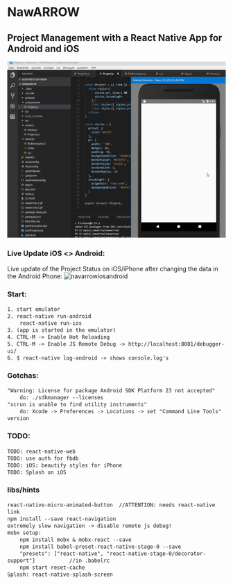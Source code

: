 # NawARROW
## Project Management with a React Native App for Android and iOS 

![navarrow](https://raw.githubusercontent.com/privet56/nawarrow/master/nawarrow.1.gif)

### Live Update iOS <> Android:
Live update of the Project Status on iOS/iPhone after changing the data in the Android Phone:
![navarrowiosandroid](https://raw.githubusercontent.com/privet56/nawarrow/master/nawarrow.ios.vs.android.small.gif)

### Start:
	1. start emulator
	2. react-native run-android
		react-native run-ios
	3. (app is started in the emulator)
	4. CTRL-M -> Enable Hot Reloading
	5. CTRL-M -> Enable JS Remote Debug -> http://localhost:8081/debugger-ui/
	6. $ react-native log-android -> shows console.log's

### Gotchas:
	"Warning: License for package Android SDK Platform 23 not accepted"
		do: ./sdkmanager --licenses
	"xcrun is unable to find utility instruments"
		do: Xcode -> Preferences -> Locations -> set "Command Line Tools" version

### TODO:
	TODO: react-native-web
	TODO: use auth for fbdb
	TODO: iOS: beautify styles for iPhone
	TODO: Splash on iOS

### libs/hints
	react-native-micro-animated-button	//ATTENTION: needs react-native link
	npm install --save react-navigation
	extremely slow navigation -> disable remote js debug!
	mobx setup:
		npm install mobx & mobx-react --save
		npm install babel-preset-react-native-stage-0 --save
		"presets": ["react-native", "react-native-stage-0/decorator-support"]			//in .babelrc
		npm start reset-cache
	Splash: react-native-splash-screen
